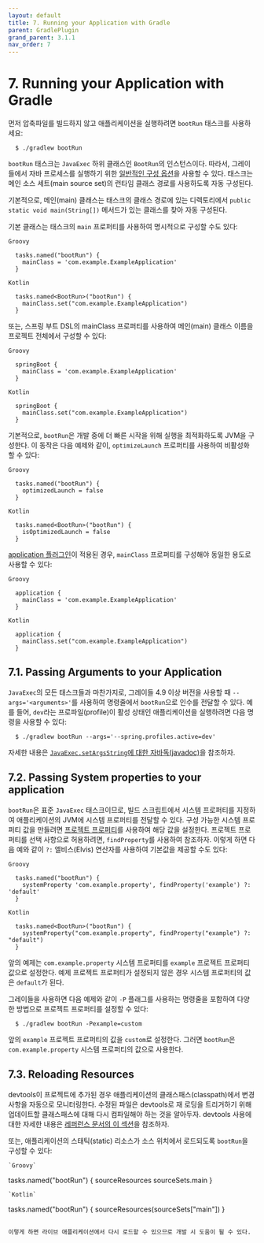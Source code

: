 ```yaml
---
layout: default
title: 7. Running your Application with Gradle
parent: GradlePlugin
grand_parent: 3.1.1
nav_order: 7
---
```



# 7. Running your Application with Gradle
먼저 압축파일를 빌드하지 않고 애플리케이션을 실행하려면 `bootRun` 태스크를 사용하세요:

```
  $ ./gradlew bootRun
```

`bootRun` 태스크는 `JavaExec` 하위 클래스인 `BootRun`의 인스턴스이다. 따라서, 그레이들에서 자바 프로세스를 실행하기 위한 [일반적인 구성 옵션](https://docs.gradle.org/current/dsl/org.gradle.api.tasks.JavaExec.html)을 사용할 수 있다. 태스크는 메인 소스 세트(main source set)의 런타임 클래스 경로를 사용하도록 자동 구성된다.

기본적으로, 메인(main) 클래스는 태스크의 클래스 경로에 있는 디렉토리에서 `public static void main(String[])` 메서드가 있는 클래스를 찾아 자동 구성된다.

기본 클래스는 태스크의 `main` 프로퍼티를 사용하여 명시적으로 구성할 수도 있다:

`Groovy`
```
  tasks.named("bootRun") {
    mainClass = 'com.example.ExampleApplication'
  }
```
`Kotlin`
```
  tasks.named<BootRun>("bootRun") {
    mainClass.set("com.example.ExampleApplication")
  }
```

또는, 스프링 부트 DSL의 mainClass 프로퍼티를 사용하여 메인(main) 클래스 이름을 프로젝트 전체에서 구성할 수 있다:

`Groovy`
```
  springBoot {
    mainClass = 'com.example.ExampleApplication'
  }
```
`Kotlin`
```
  springBoot {
    mainClass.set("com.example.ExampleApplication")
  }
```

기본적으로, `bootRun`은 개발 중에 더 빠른 시작을 위해 실행을 최적화하도록 JVM을 구성한다. 이 동작은 다음 예제와 같이, `optimizeLaunch` 프로퍼티를 사용하여 비활성화할 수 있다:

`Groovy`
```
  tasks.named("bootRun") {
    optimizedLaunch = false
  }
```
`Kotlin`
```
  tasks.named<BootRun>("bootRun") {
    isOptimizedLaunch = false
  }
```

[application 플러그인](https://docs.gradle.org/current/userguide/application_plugin.html)이 적용된 경우, `mainClass` 프로퍼티를 구성해야 동일한 용도로 사용할 수 있다:

`Groovy`
```
  application {
    mainClass = 'com.example.ExampleApplication'
  }
```
`Kotlin`
```
  application {
    mainClass.set("com.example.ExampleApplication")
  }
```


## 7.1. Passing Arguments to your Application
 `JavaExec`의 모든 태스크들과 마찬가지로, 그레이들 4.9 이상 버전을 사용할 때 `--args='<arguments>'`를 사용하여 명령줄에서 `bootRun`으로 인수를 전달할 수 있다. 예를 들어, `dev`라는 프로파일(profile)이 활성 상태인 애플리케이션을 실행하려면 다음 명령을 사용할 수 있다:

```
  $ ./gradlew bootRun --args='--spring.profiles.active=dev'
```

자세한 내용은 [`JavaExec.setArgsString`에 대한 자바독(javadoc)](https://docs.gradle.org/current/javadoc/org/gradle/api/tasks/JavaExec.html#setArgsString-java.lang.String-)을 참조하자.


## 7.2. Passing System properties to your application
`bootRun`은 표준 `JavaExec` 태스크이므로, 빌드 스크립트에서 시스템 프로퍼티를 지정하여 애플리케이션의 JVM에 시스템 프로퍼티를 전달할 수 있다. 구성 가능한 시스템 프로퍼티 값을 만들려면 [프로젝트 프로퍼티](https://docs.gradle.org/current/dsl/org.gradle.api.Project.html#N14FE1)를 사용하여 해당 값을 설정한다. 프로젝트 프로퍼티를 선택 사항으로 허용하려면, `findProperty`를 사용하여 참조하자. 이렇게 하면 다음 예와 같이 `?:` 엘비스(Elvis) 연산자를 사용하여 기본값을 제공할 수도 있다:

`Groovy`
```
  tasks.named("bootRun") {
    systemProperty 'com.example.property', findProperty('example') ?: 'default'
  }
```
`Kotlin`
```
  tasks.named<BootRun>("bootRun") {
    systemProperty("com.example.property", findProperty("example") ?: "default")
  }
```

앞의 예제는 `com.example.property` 시스템 프로퍼티를 `example` 프로젝트 프로퍼티 값으로 설정한다. 예제 프로젝트 프로퍼티가 설정되지 않은 경우 시스템 프로퍼티의 값은 `default`가 된다.

그레이들을 사용하면 다음 예제와 같이 `-P` 플래그를 사용하는 명령줄을 포함하여 다양한 방법으로 프로젝트 프로퍼티를 설정할 수 있다:

```
  $ ./gradlew bootRun -Pexample=custom
```

앞의 `example` 프로젝트 프로퍼티의 값을 `custom`로 설정한다. 그러면 `bootRun`은 `com.example.property` 시스템 프로퍼티의 값으로 사용한다.


## 7.3. Reloading Resources
devtools이 프로젝트에 추가된 경우 애플리케이션의 클래스패스(classpath)에서 변경 사항을 자동으로 모니터링한다. 수정된 파일은 devtools로 재 로딩을 트리거하기 위해 업데이트할 클래스패스에 대해 다시 컴파일해야 하는 것을 알아두자. devtools 사용에 대한 자세한 내용은 [레퍼런스 문서의 이 섹션](https://docs.spring.io/spring-boot/docs/2.7.12/reference/htmlsingle/#using.devtools.restart)을 참조하자.

또는, 애플리케이션의 스태틱(static) 리소스가 소스 위치에서 로드되도록 `bootRun`을 구성할 수 있다:

```
`Groovy`
```
  tasks.named("bootRun") {
    sourceResources sourceSets.main
  }
```
`Kotlin`
```
  tasks.named<BootRun>("bootRun") {
    sourceResources(sourceSets["main"])
  }
```

이렇게 하면 라이브 애플리케이션에서 다시 로드할 수 있으므로 개발 시 도움이 될 수 있다.